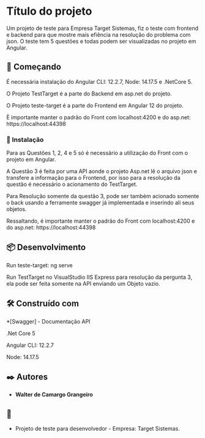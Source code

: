 # Título do projeto

Um projeto de teste para Empresa Target Sistemas, fiz o teste com frontend e backend para que
mostre mais efiência na resolução do problema com json.
O teste tem 5 questões e todas podem ser visualizadas no projeto em Angular.

## 🚀 Começando
<p>É necessária instalação do Angular CLI: 12.2.7, Node: 14.17.5 e .NetCore 5.</p>
<p>O Projeto TestTarget é a parte do Backend em asp.net do projeto.</p>
<p>O Projeto teste-target é a parte do Frontend em Angular 12 do projeto.</p>
<p>È importante manter o padrão do Front com localhost:4200 e do asp.net: https://localhost:44398</p>

### 🔧 Instalação

<p>Para as Questões 1, 2, 4 e 5 só é necessário a utilização do Front com o projeto em Angular.</p>
<p>A Questão 3 é feita por uma API aonde o projeto Asp.net lê o arquivo json e transfere a informação
para o Frontend, por isso para a resolução da questão é necessário o acionamento do TestTarget.</p>
<p>Para Resolução somente da questão 3, pode ser também acionado somente o back usando a ferramente swagger já
implementada e inserindo ali seus objetos.</p>
<p>Ressaltando, é importante manter o padrão do Front com localhost:4200 e do asp.net: https://localhost:44398</p>

## 📦 Desenvolvimento

<p>Run teste-target: ng serve</p>
<p>Run TestTarget no VisualStudio IIS Express para resolução da pergunta 3, ela pode ser feita somente na API enviando um Objeto vazio.</p>

## 🛠️ Construído com
<p>*[Swagger] - Documentação API</p>
<p>.Net Core 5</p>
<p>Angular CLI: 12.2.7</p>
<p>Node: 14.17.5</p>

## ✒️ Autores

* **Walter de Camargo Grangeiro**

## 🎁 

* Projeto de teste para desenvolvedor - Empresa: Target Sistemas.
